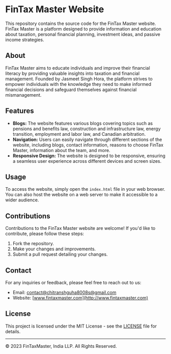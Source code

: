 # FinTax Master Website

This repository contains the source code for the FinTax Master website. FinTax Master is a platform designed to provide information and education about taxation, personal financial planning, investment ideas, and passive income strategies.

## About

FinTax Master aims to educate individuals and improve their financial literacy by providing valuable insights into taxation and financial management. Founded by Jasmeet Singh Hora, the platform strives to empower individuals with the knowledge they need to make informed financial decisions and safeguard themselves against financial mismanagement.

## Features

- **Blogs:** The website features various blogs covering topics such as pensions and benefits law, construction and infrastructure law, energy transition, employment and labor law, and Canadian arbitration.
- **Navigation:** Users can easily navigate through different sections of the website, including blogs, contact information, reasons to choose FinTax Master, information about the team, and more.
- **Responsive Design:** The website is designed to be responsive, ensuring a seamless user experience across different devices and screen sizes.

## Usage

To access the website, simply open the `index.html` file in your web browser. You can also host the website on a web server to make it accessible to a wider audience.

## Contributions

Contributions to the FinTax Master website are welcome! If you'd like to contribute, please follow these steps:

1. Fork the repository.
2. Make your changes and improvements.
3. Submit a pull request detailing your changes.

## Contact

For any inquiries or feedback, please feel free to reach out to us:

- Email: [contact@chitranshguha8008s@gmail.com](mailto:chitranshguha8008s@gmail.com)
- Website: [www.fintaxmaster.com](http://www.fintaxmaster.com)

## License

This project is licensed under the MIT License - see the [LICENSE](LICENSE) file for details.

---

© 2023 FinTaxMaster, India LLP. All Rights Reserved.
